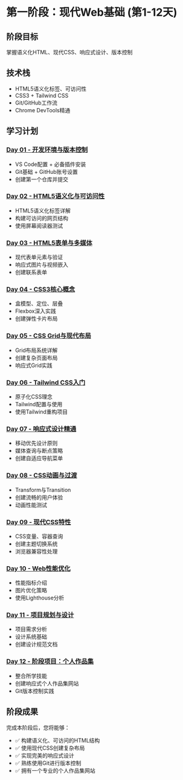 # 第一阶段：现代Web基础 (第1-12天)

## 阶段目标
掌握语义化HTML、现代CSS、响应式设计、版本控制

## 技术栈
- HTML5语义化标签、可访问性
- CSS3 + Tailwind CSS
- Git/GitHub工作流
- Chrome DevTools精通

## 学习计划

### [Day 01 - 开发环境与版本控制](./day-01/)
- VS Code配置 + 必备插件安装
- Git基础 + GitHub账号设置
- 创建第一个仓库并提交

### [Day 02 - HTML5语义化与可访问性](./day-02/)
- HTML5语义化标签详解
- 构建可访问的网页结构
- 使用屏幕阅读器测试

### [Day 03 - HTML5表单与多媒体](./day-03/)
- 现代表单元素与验证
- 响应式图片与视频嵌入
- 创建联系表单

### [Day 04 - CSS3核心概念](./day-04/)
- 盒模型、定位、层叠
- Flexbox深入实践
- 创建弹性卡片布局

### [Day 05 - CSS Grid与现代布局](./day-05/)
- Grid布局系统详解
- 创建复杂页面布局
- 响应式Grid实践

### [Day 06 - Tailwind CSS入门](./day-06/)
- 原子化CSS理念
- Tailwind配置与使用
- 使用Tailwind重构项目

### [Day 07 - 响应式设计精通](./day-07/)
- 移动优先设计原则
- 媒体查询与断点策略
- 创建自适应导航菜单

### [Day 08 - CSS动画与过渡](./day-08/)
- Transform与Transition
- 创建流畅的用户体验
- 动画性能测试

### [Day 09 - 现代CSS特性](./day-09/)
- CSS变量、容器查询
- 创建主题切换系统
- 浏览器兼容性处理

### [Day 10 - Web性能优化](./day-10/)
- 性能指标介绍
- 图片优化策略
- 使用Lighthouse分析

### [Day 11 - 项目规划与设计](./day-11/)
- 项目需求分析
- 设计系统基础
- 创建设计规范文档

### [Day 12 - 阶段项目：个人作品集](./day-12/)
- 整合所学技能
- 创建响应式个人作品集网站
- Git版本控制实践

## 阶段成果
完成本阶段后，您将能够：
- ✅ 构建语义化、可访问的HTML结构
- ✅ 使用现代CSS创建复杂布局
- ✅ 实现完美的响应式设计
- ✅ 熟练使用Git进行版本控制
- ✅ 拥有一个专业的个人作品集网站